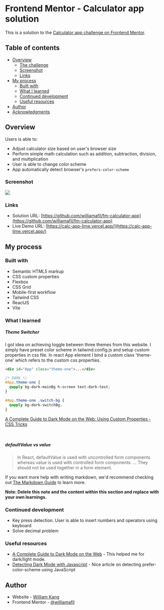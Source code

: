# Frontend Mentor - Calculator app solution

This is a solution to the [Calculator app challenge on Frontend Mentor](https://www.frontendmentor.io/challenges/calculator-app-9lteq5N29).

## Table of contents

- [Overview](#overview)
  - [The challenge](#the-challenge)
  - [Screenshot](#screenshot)
  - [Links](#links)
- [My process](#my-process)
  - [Built with](#built-with)
  - [What I learned](#what-i-learned)
  - [Continued development](#continued-development)
  - [Useful resources](#useful-resources)
- [Author](#author)
- [Acknowledgments](#acknowledgments)

## Overview

Users is able to:

- Adjust calculator size based on user's browser size
- Perform simple math calculation such as addition, subtraction, division, and multiplication
- User is able to change color scheme
- App automatically detect browser's `prefers-color-scheme`

### Screenshot

![](https://i.imgur.com/TNEAZTM.png)

### Links

- Solution URL: [https://github.com/williamafil/fm-calculator-app](https://github.com/williamafil/fm-calculator-app)
- Live Demo URL: [https://calc-app-lime.vercel.app/](https://calc-app-lime.vercel.app/)

## My process

### Built with

- Semantic HTML5 markup
- CSS custom properties
- Flexbox
- CSS Grid
- Mobile-first workflow
- Tailwind CSS
- ReactJS
- Vite

### What I learned

##### Theme Switcher

I got idea on achieving toggle between three themes from this website. I simply have preset color scheme in tailwind.config.js and setup custom properties in css file. In react App element I bind a custom class 'theme-one' which refers to the custom css properties.

```html
<div id="App" class="theme-one">...</div>
```

```css
/* DARK */
#App.theme-one {
  @apply bg-dark-mainBg h-screen text-dark-text;
}

#App.theme-one .switch-bg {
  @apply bg-dark-switchBg;
}
```

[A Complete Guide to Dark Mode on the Web: Using Custom Properties - CSS Tricks](https://css-tricks.com/a-complete-guide-to-dark-mode-on-the-web/#using-custom-properties)

<br/>

##### defaultValue vs value

> In React, defaultValue is used with uncontrolled form components whereas value is used with controlled form components. ... They should not be used together in a form element.

If you want more help with writing markdown, we'd recommend checking out [The Markdown Guide](https://www.markdownguide.org/) to learn more.

**Note: Delete this note and the content within this section and replace with your own learnings.**

### Continued development

- Key press detection. User is able to insert numbers and operators using keyboard
- Solve decimal problem

### Useful resources

- [A Complete Guide to Dark Mode on the Web](https://css-tricks.com/a-complete-guide-to-dark-mode-on-the-web/#using-custom-properties) - This helped me for dark/light mode.
- [Detecting Dark Mode with Javascript](https://usefulangle.com/post/318/javascript-check-dark-mode-activated) - Nice article on detecting prefer-color-scheme using JavaScript

## Author

- Website - [William Kang](https://williamafil.github.io/fm-tip-calculator/)
- Frontend Mentor - [@williamafil](https://www.frontendmentor.io/profile/williamafil)
